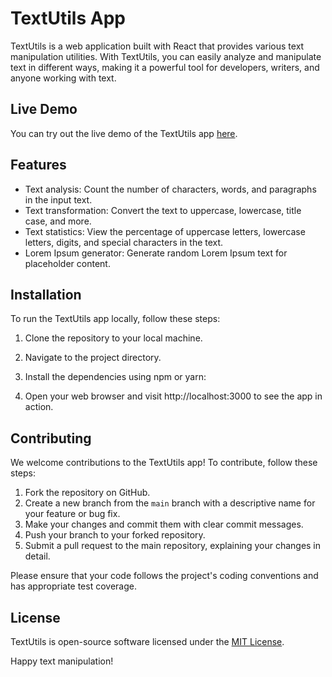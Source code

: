 # TextUtils App

TextUtils is a web application built with React that provides various text manipulation utilities. With TextUtils, you can easily analyze and manipulate text in different ways, making it a powerful tool for developers, writers, and anyone working with text.

## Live Demo

You can try out the live demo of the TextUtils app [here]([https://example.com/textutils](https://shubhamkolape.github.io/TextUtilsApp/)).

## Features

- Text analysis: Count the number of characters, words, and paragraphs in the input text.
- Text transformation: Convert the text to uppercase, lowercase, title case, and more.
- Text statistics: View the percentage of uppercase letters, lowercase letters, digits, and special characters in the text.
- Lorem Ipsum generator: Generate random Lorem Ipsum text for placeholder content.

## Installation

To run the TextUtils app locally, follow these steps:

1. Clone the repository to your local machine.
2. Navigate to the project directory.
3. Install the dependencies using npm or yarn:




5. Open your web browser and visit http://localhost:3000 to see the app in action.

## Contributing

We welcome contributions to the TextUtils app! To contribute, follow these steps:

1. Fork the repository on GitHub.
2. Create a new branch from the `main` branch with a descriptive name for your feature or bug fix.
3. Make your changes and commit them with clear commit messages.
4. Push your branch to your forked repository.
5. Submit a pull request to the main repository, explaining your changes in detail.

Please ensure that your code follows the project's coding conventions and has appropriate test coverage.



## License

TextUtils is open-source software licensed under the [MIT License](LICENSE).



Happy text manipulation!
